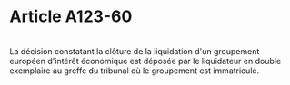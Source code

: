 # Article A123-60

<p><br/>La décision constatant la clôture de la liquidation d'un groupement européen d'intérêt économique est déposée par le liquidateur en double exemplaire au greffe du tribunal où le groupement est immatriculé.<br/></p><p><br/><br/></p>